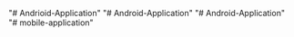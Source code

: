 "# Andrioid-Application" 
"# Android-Application" 
"# Android-Application" 
"# mobile-application" 
